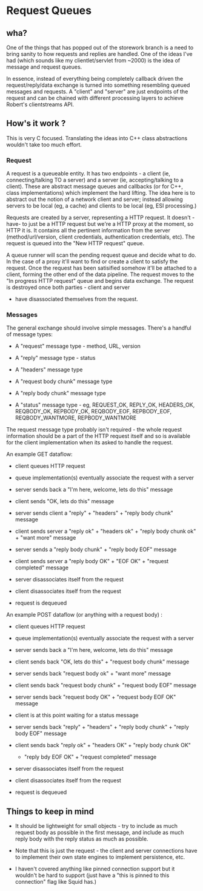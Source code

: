# Request Queues

## wha?

One of the things that has popped out of the storework branch is a need
to bring sanity to how requests and replies are handled. One of the
ideas I've had (which sounds like my clientlet/servlet from \~2000) is
the idea of message and request queues.

In essence, instead of everything being completely callback driven the
request/reply/data exchange is turned into something resembling queued
messages and requests. A "client" and "server" are just endpoints of the
request and can be chained with different processing layers to achieve
Robert's clientstreams API.

## How's it work ?

This is very C focused. Translating the ideas into C++ class
abstractions wouldn't take too much effort.

### Request

A request is a queueable entity. It has two endpoints - a client (ie,
connecting/talking TO a server) and a server (ie, accepting/talking to a
client). These are abstract message queues and callbacks (or for C++,
class implementations) which implement the hard lifting. The idea here
is to abstract out the notion of a network client and server; instead
allowing servers to be local (eg, a cache) and clients to be local (eg,
ESI processing.)

Requests are created by a server, representing a HTTP request. It
doesn't -have- to just be a HTTP request but we're a HTTP proxy at the
moment, so HTTP it is. It contains all the pertinent information from
the server (method/url/version, client credentials, authentication
credentials, etc). The request is queued into the "New HTTP request"
queue.

A queue runner will scan the pending request queue and decide what to
do. In the case of a proxy it'll want to find or create a client to
satisfy the request. Once the request has been satisified somehow it'll
be attached to a client, forming the other end of the data pipeline. The
request moves to the "In progress HTTP request" queue and begins data
exchange. The request is destroyed once both parties - client and server
- have disassociated themselves from the request.

### Messages

The general exchange should involve simple messages. There's a handful
of message types:

  - A "request" message type - method, URL, version

  - A "reply" message type - status

  - A "headers" message type

  - A "request body chunk" message type

  - A "reply body chunk" message type

  - A "status" message type - eg, REQUEST\_OK, REPLY\_OK, HEADERS\_OK,
    REQBODY\_OK, REPBODY\_OK, REQBODY\_EOF, REPBODY\_EOF,
    REQBODY\_WANTMORE, REPBODY\_WANTMORE

The request message type probably isn't required - the whole request
information should be a part of the HTTP request itself and so is
available for the client implementation when its asked to handle the
request.

An example GET dataflow:

  - client queues HTTP request

  - queue implementation(s) eventually associate the request with a
    server

  - server sends back a "I'm here, welcome, lets do this" message

  - client sends "OK, lets do this" message

  - server sends client a "reply" + "headers" + "reply body chunk"
    message

  - client sends server a "reply ok" + "headers ok" + "reply body chunk
    ok" + "want more" message

  - server sends a "reply body chunk" + "reply body EOF" message

  - client sends server a "reply body OK" + "EOF OK" + "request
    completed" message

  - server disassociates itself from the request

  - client disassociates itself from the request

  - request is dequeued

An example POST dataflow (or anything with a request body) :

  - client queues HTTP request

  - queue implementation(s) eventually associate the request with a
    server

  - server sends back a "I'm here, welcome, lets do this" message

  - client sends back "OK, lets do this" + "request body chunk" message

  - server sends back "request body ok" + "want more" message

  - client sends back "request body chunk" + "request body EOF" message

  - server sends back "request body OK" + "request body EOF OK" message

  - client is at this point waiting for a status message

  - server sends back "reply" + "headers" + "reply body chunk" + "reply
    body EOF" message

  - client sends back "reply ok" + "headers OK" + "reply body chunk OK"
    + "reply bdy EOF OK" + "request completed" message

  - server disassociates itself from the request

  - client disassociates itself from the request

  - request is dequeued

## Things to keep in mind

  - It should be lightweight for small objects - try to include as much
    request body as possible in the first message, and include as much
    reply body with the reply status as much as possible.

  - Note that this is just the request - the client and server
    connections have to implement their own state engines to implement
    persistence, etc.

  - I haven't covered anything like pinned connection support but it
    wouldn't be hard to support (just have a "this is pinned to this
    connection" flag like Squid has.)
